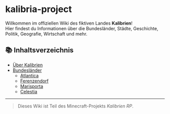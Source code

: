 # kalibria-project

Willkommen im offiziellen Wiki des fiktiven Landes **Kalibrien**!  
Hier findest du Informationen über die Bundesländer, Städte, Geschichte, Politik, Geografie, Wirtschaft und mehr.

## 📚 Inhaltsverzeichnis

- [Über Kalibrien](docs/ueber-kalibrien.md)
- [Bundesländer](docs/bundeslaender)
  - [Atlantica](docs/bundeslaender/atlantica)
  - [Ferenzendorf](docs/bundeslaender/ferenzendorf)
  - [Marisporta](docs/bundeslaender/marisporta)
  - [Celestia](docs/bundeslaender/celestia)

---
> Dieses Wiki ist Teil des Minecraft-Projekts *Kalibrien RP*.
